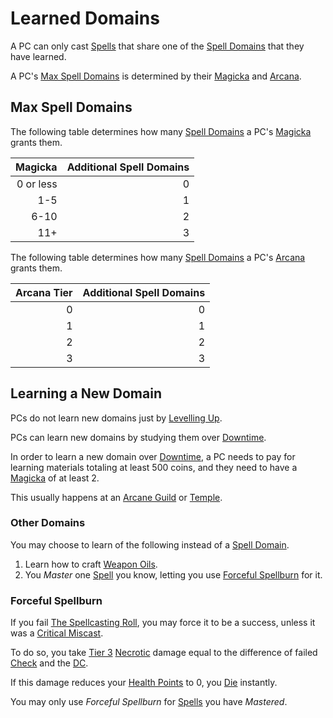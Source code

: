 # Learned Domains

A PC can only cast [Spells](../../Spells.md) that share one of the [Spell Domains](../../Spells/Spell%20Domains/{Spell%20Domains}.md) that they have learned.

A PC's [Max Spell Domains](Learned%20Domains.md#Max%20Spell%20Domains) is determined by their [Magicka](../../../Player%20Characters/Attributes/Magicka.md) and [Arcana](../../../Player%20Characters/Skills/Arcana.md).

## Max Spell Domains

The following table determines how many [Spell Domains](../../Spells/Spell%20Domains/{Spell%20Domains}.md) a PC's [Magicka](../../../Player%20Characters/Attributes/Magicka.md) grants them.

|   Magicka | Additional Spell Domains |
| --------: | -----------------------: |
| 0 or less |                        0 |
|       1-5 |                        1 |
|      6-10 |                        2 |
|       11+ |                        3 |

The following table determines how many [Spell Domains](../../Spells/Spell%20Domains/{Spell%20Domains}.md) a PC's [Arcana](../../../Player%20Characters/Skills/Arcana.md) grants them.

| Arcana Tier | Additional Spell Domains |
| ----------: | -----------------------: |
|           0 |                        0 |
|           1 |                        1 |
|           2 |                        2 |
|           3 |                        3 |

## Learning a New Domain

PCs do not learn new domains just by [Levelling Up](../../../Player%20Characters/Progression/Level.md#Level%20Up).

PCs can learn new domains by studying them over [Downtime](../../../Game%20Procedures/Exploration/Downtime.md).

In order to learn a new domain over [Downtime](../../../Game%20Procedures/Exploration/Downtime.md), a PC needs to pay for learning materials totaling at least 500 coins, and they need to have a [Magicka](../../../Player%20Characters/Attributes/Magicka.md) of at least 2.

This usually happens at an [Arcane Guild](../../../Resources%20for%20GMs/Economy/Relevant%20Prices/Arcane%20Guild.md) or [Temple](../../../Resources%20for%20GMs/Economy/Relevant%20Prices/Temple.md).

### Other Domains

You may choose to learn of the following instead of a [Spell Domain](../../Spells/Spell%20Domains/{Spell%20Domains}.md).

1. Learn how to craft [Weapon Oils](../../Crafting/Weapon%20Oils.md).
2. You *Master* one [Spell](../../Spells.md) you know, letting you use [Forceful Spellburn](Learned%20Domains.md#Forceful%20Spellburn) for it.

### Forceful Spellburn

If you fail [The Spellcasting Roll](../Spellcasting.md#The%20Spellcasting%20Roll), you may force it to be a success, unless it was a [Critical Miscast](../../../Game%20Procedures/Die%20Rolling%20Mechanics/Critical%20Miscast.md).

To do so, you take [Tier 3](../../../Game%20Procedures/Combat/Damage/Damage%20Tiers/Tier%203.md) [Necrotic](../../../Game%20Procedures/Combat/Damage/Damage%20Types/Necrotic.md) damage equal to the difference of failed [Check](../../../Game%20Procedures/Core%20Procedures/Check.md) and the [DC](../../../Game%20Procedures/Core%20Procedures/DC.md).

If this damage reduces your [Health Points](../../../Player%20Characters/Point%20Pools/Health%20Points.md) to 0, you [Die](../../../Game%20Procedures/Conditions/Dying.md#Dead) instantly.

You may only use *Forceful Spellburn* for [Spells](../../Spells.md) you have *Mastered*.
